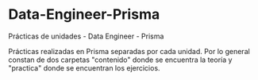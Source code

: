 # Data-Engineer-Prisma
Prácticas de unidades - Data Engineer - Prisma

Prácticas realizadas en Prisma separadas por cada unidad. Por lo general constan de dos carpetas "contenido" donde se encuentra la teoría y "practica" donde se encuentran los ejercicios.
